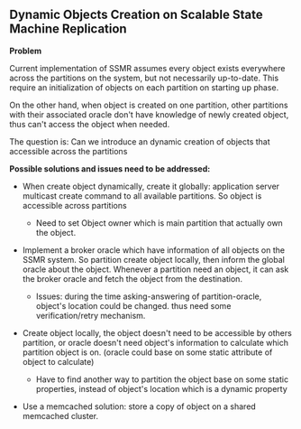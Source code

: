## Dynamic Objects Creation on Scalable State Machine Replication

**Problem**
 
Current implementation of SSMR assumes every object exists everywhere across the partitions on the system, but not necessarily up-to-date. This require an initialization of objects on each partition on starting up phase. 

On the other hand, when object is created on one partition, other partitions with their associated oracle don't have knowledge of newly created object, thus can't access the object when needed.

The question is: Can we introduce an dynamic creation of objects that accessible across the partitions

**Possible solutions and issues need to be addressed:**

- When create object dynamically, create it globally: application server multicast create command to all available partitions. So object is accessible across partitions
    + Need to set Object owner which is main partition that actually own the object.
   
- Implement a broker oracle which have information of all objects on the SSMR system. So partition create object locally, then inform the global oracle about the object. Whenever a partition need an object, it can ask the broker oracle and fetch the object from the destination.
    + Issues: during the time asking-answering of partition-oracle, object's location could be changed. thus need some verification/retry mechanism.

- Create object locally, the object doesn't need to be accessible by others partition, or oracle doesn't need object's information to calculate which partition object is on. (oracle could base on some static attribute of object to calculate)
    + Have to find another way to partition the object base on some static properties, instead of object's location which is a dynamic property

- Use a memcached solution: store a copy of object on a shared memcached cluster. 